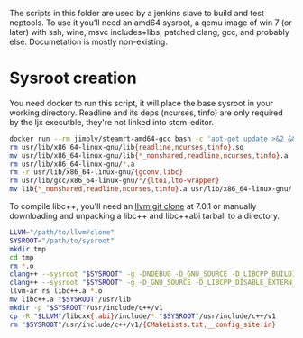 The scripts in this folder are used by a jenkins slave to build and test
neptools. To use it you'll need an amd64 sysroot, a qemu image of win 7 (or
later) with ssh, wine, msvc includes+libs, patched clang, gcc, and probably
else. Documetation is mostly non-existing.

Sysroot creation
================

You need docker to run this script, it will place the base sysroot in your
working directory. Readline and its deps (ncurses, tinfo) are only required by
the ljx executble, they're not linked into stcm-editor.

```sh
docker run --rm jimbly/steamrt-amd64-gcc bash -c 'apt-get update >&2 && apt-get -y install libreadline6-dev >&2 && dpkg-query -L libc6 libc6-dev linux-libc-dev libgcc1 gcc-4.6 libreadline6-dev libncurses5-dev libtinfo-dev | grep -E "^(/usr/include/|/usr/lib/|/lib/)" | xargs tar cvh --no-recursion' | tar x
rm usr/lib/x86_64-linux-gnu/lib{readline,ncurses,tinfo}.so
mv usr/lib/x86_64-linux-gnu/lib{*_nonshared,readline,ncurses,tinfo}.a ./
rm usr/lib/x86_64-linux-gnu/*.a
rm -r usr/lib/x86_64-linux-gnu/{gconv,libc}
rm usr/lib/gcc/x86_64-linux-gnu/*/{lto1,lto-wrapper}
mv lib{*_nonshared,readline,ncurses,tinfo}.a usr/lib/x86_64-linux-gnu/
```

To compile libc++, you'll need an [llvm git clone][llvm-git] at 7.0.1 or
manually downloading and unpacking a libc++ and libc++abi tarball to a
directory.

```sh
LLVM="/path/to/llvm/clone"
SYSROOT="/path/to/sysroot"
mkdir tmp
cd tmp
rm *.o
clang++ --sysroot "$SYSROOT" -g -DNDEBUG -D_GNU_SOURCE -D_LIBCPP_BUILDING_LIBRARY -D_LIBCPP_HAS_NO_PRAGMA_SYSTEM_HEADER -D__STDC_CONSTANT_MACROS -D__STDC_FORMAT_MACROS -D__STDC_LIMIT_MACROS -fPIC -fvisibility-inlines-hidden -std=c++11 -ffunction-sections -fdata-sections -O3 -flto=thin -DLIBCXX_BUILDING_LIBCXXABI -nostdinc++ -I "$LLVM"/libcxxabi/include -I "$LLVM"/libcxx/lib -I "$LLVM"/libcxx/include -c "$LLVM"/libcxx/src/*.cpp
clang++ --sysroot "$SYSROOT" -g -D_GNU_SOURCE -D_LIBCPP_DISABLE_EXTERN_TEMPLATE -D_LIBCPP_ENABLE_CXX17_REMOVED_UNEXPECTED_FUNCTIONS -D_LIBCXXABI_BUILDING_LIBRARY -D__STDC_CONSTANT_MACROS -D__STDC_FORMAT_MACROS -D__STDC_LIMIT_MACROS -fPIC -fvisibility-inlines-hidden -std=c++11 -ffunction-sections -fdata-sections -O3 -flto=thin -nostdinc++ -fstrict-aliasing -funwind-tables -D_DEBUG -I "$LLVM"/libcxxabi/src -I "$LLVM"/libcxxabi/include -I "$LLVM"/libcxx/include -c "$LLVM"/libcxxabi/src/*.cpp
llvm-ar rs libc++.a *.o
mv libc++.a "$SYSROOT"/usr/lib
mkdir -p "$SYSROOT"/usr/include/c++/v1
cp -R "$LLVM"/libcxx{,abi}/include/* "$SYSROOT"/usr/include/c++/v1
rm "$SYSROOT"/usr/include/c++/v1/{CMakeLists.txt,__config_site.in}
```

[llvm-git]: https://github.com/llvm-project/llvm-project-20170507
